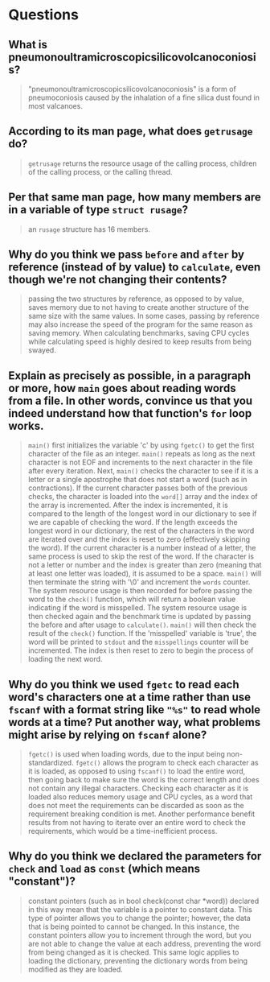 # Questions

## What is pneumonoultramicroscopicsilicovolcanoconiosis?

>"pneumonoultramicroscopicsilicovolcanoconiosis" is a form of pneumoconiosis caused
>by the inhalation of a fine silica dust found in most valcanoes.

## According to its man page, what does `getrusage` do?

>`getrusage` returns the resource usage of the calling process, children of the calling process, or
>the calling thread.

## Per that same man page, how many members are in a variable of type `struct rusage`?

>an `rusage` structure has 16 members.

## Why do you think we pass `before` and `after` by reference (instead of by value) to `calculate`, even though we're not changing their contents?

>passing the two structures by reference, as opposed to by value, saves memory due to not having
>to create another structure of the same size with the same values. In some cases, passing by
>reference may also increase the speed of the program for the same reason as saving memory.
>When calculating benchmarks, saving CPU cycles while calculating speed is highly desired to keep
>results from being swayed.

## Explain as precisely as possible, in a paragraph or more, how `main` goes about reading words from a file. In other words, convince us that you indeed understand how that function's `for` loop works.

>`main()` first initializes the variable 'c' by using `fgetc()` to get the first character of the file
>as an integer. `main()` repeats as long as the next character is not EOF and increments to the next
>character in the file after every iteration. Next, `main()` checks the character to see if it is a
>letter or a single apostrophe that does not start a word (such as in contractions). If the current
>character passes both of the previous checks, the character is loaded into the `word[]` array and the
>index of the array is incremented. After the index is incremented, it is compared to the length of the
>longest word in our dictionary to see if we are capable of checking the word. If the length exceeds
>the longest word in our dictionary, the rest of the characters in the word are iterated over and the
>index is reset to zero (effectively skipping the word). If the current character is a number instead
>of a letter, the same process is used to skip the rest of the word. If the character is not a letter
>or number and the index is greater than zero (meaning that at least one letter was loaded), it is
>assumed to be a space. `main()` will then terminate the string with '\0' and increment the `words`
>counter. The system resource usage is then recorded for before passing the word to the `check()`
>function, which will return a boolean value indicating if the word is misspelled. The system resource
>usage is then checked again and the benchmark time is updated by passing the before and after usage
>to `calculate()`. `main()` will then check the result of the `check()` function. If the 'misspelled'
>variable is 'true', the word will be printed to `stdout` and the `misspellings` counter will be
>incremented. The index is then reset to zero to begin the process of loading the next word.

## Why do you think we used `fgetc` to read each word's characters one at a time rather than use `fscanf` with a format string like `"%s"` to read whole words at a time? Put another way, what problems might arise by relying on `fscanf` alone?

>`fgetc()` is used when loading words, due to the input being non-standardized. `fgetc()` allows the
>program to check each character as it is loaded, as opposed to using `fscanf()` to load the entire
>word, then going back to make sure the word is the correct length and does not contain any illegal
>characters. Checking each character as it is loaded also reduces memory usage and CPU cycles, as a
>word that does not meet the requirements can be discarded as soon as the requirement breaking
>condition is met. Another performance benefit results from not having to iterate over an entire word
>to check the requirements, which would be a time-inefficient process.

## Why do you think we declared the parameters for `check` and `load` as `const` (which means "constant")?

>constant pointers (such as in bool check(const char *word)) declared in this way mean that the
>variable is a pointer to constant data. This type of pointer allows you to change the pointer;
>however, the data that is being pointed to cannot be changed. In this instance, the constant
>pointers allow you to increment through the word, but you are not able to change the value at
>each address, preventing the word from being changed as it is checked. This same logic applies
>to loading the dictionary, preventing the dictionary words from being modified as they are loaded.
